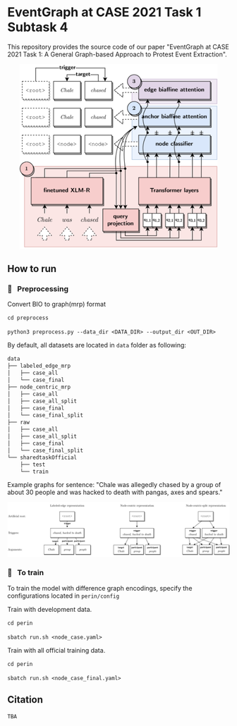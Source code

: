 # EventGraph at CASE 2021 Task 1 Subtask 4

This repository provides the source code of our paper "EventGraph at CASE 2021 Task 1: A General Graph-based Approach to Protest Event Extraction".

<p align="center">
<img src="img/eventGraph.png" width="450"/>
</p>

## How to run

### :feet: &nbsp; Preprocessing

Convert BIO to graph(mrp) format

```shell
cd preprocess

python3 preprocess.py --data_dir <DATA_DIR> --output_dir <OUT_DIR>
```

By default, all datasets are located in `data` folder as following:

```
data
├── labeled_edge_mrp
│   ├── case_all
│   └── case_final
├── node_centric_mrp
│   ├── case_all
│   ├── case_all_split
│   ├── case_final
│   └── case_final_split
├── raw
│   ├── case_all
│   ├── case_all_split
│   ├── case_final
│   └── case_final_split
└── sharedtaskOfficial
    ├── test
    └── train
```

Example graphs for sentence: "Chale was allegedly chased by a group of about 30 people and was
hacked to death with pangas, axes and spears."

<p align="center">
<img src="img/graph_all.png" />
</p>

### :feet: &nbsp; To train

To train the model with difference graph encodings, specify the configurations located in `perin/config`

Train with development data.


```shell
cd perin

sbatch run.sh <node_case.yaml>
```

Train with all official training data.

```shell
cd perin

sbatch run.sh <node_case_final.yaml>
```

## Citation

```
TBA
```